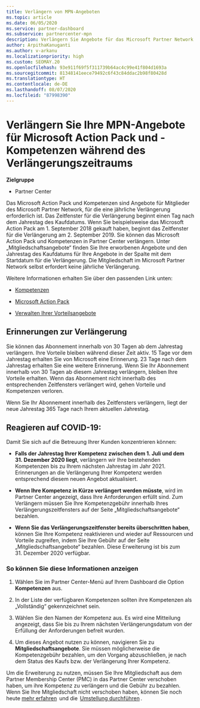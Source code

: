 ```yaml
---
title: Verlängern von MPN-Angeboten
ms.topic: article
ms.date: 06/05/2020
ms.service: partner-dashboard
ms.subservice: partnercenter-mpn
description: Verlängern Sie Angebote für das Microsoft Partner Network (MPN) für Microsoft Action Pack und -Kompetenzen. Der Verlängerungszeitraum beginnt einen Tag nach dem Jahrestag des Kaufdatums.
author: ArpithaKanuganti
ms.author: v-arkanu
ms.localizationpriority: high
ms.custom: SEOMAY.20
ms.openlocfilehash: 93e911f69f5f311739b64ac4c99e41f804d1693a
ms.sourcegitcommit: 81348141eece79492c6f43c84ddac2b98f80428d
ms.translationtype: HT
ms.contentlocale: de-DE
ms.lasthandoff: 08/07/2020
ms.locfileid: "87998390"
---
```

# <a name="renew-your-mpn-offers-for-microsoft-action-pack-and-competencies-during-the-renewal-window"></a>Verlängern Sie Ihre MPN-Angebote für Microsoft Action Pack und -Kompetenzen während des Verlängerungszeitraums

**Zielgruppe**

- Partner Center

Das Microsoft Action Pack und Kompetenzen sind Angebote für Mitglieder des Microsoft Partner Network, für die eine jährliche Verlängerung erforderlich ist. Das Zeitfenster für die Verlängerung beginnt einen Tag nach dem Jahrestag des Kaufdatums. Wenn Sie beispielsweise das Microsoft Action Pack am 1. September 2018 gekauft haben, beginnt das Zeitfenster für die Verlängerung am 2. September 2019. Sie können das Microsoft Action Pack und Kompetenzen in Partner Center verlängern. Unter „Mitgliedschaftsangebote“ finden Sie Ihre erworbenen Angebote und den Jahrestag des Kaufdatums für Ihre Angebote in der Spalte mit dem Startdatum für die Verlängerung. Die Mitgliedschaft im Microsoft Partner Network selbst erfordert keine jährliche Verlängerung. 

Weitere Informationen erhalten Sie über den passenden Link unten: 

- [Kompetenzen](learn-about-competencies.md)

- [Microsoft Action Pack](mpn-get-action-pack.md)

- [Verwalten Ihrer Vorteilsangebote](manage-your-partner-network-benefits.md)

## <a name="renewal-reminders"></a>Erinnerungen zur Verlängerung 

Sie können das Abonnement innerhalb von 30 Tagen ab dem Jahrestag verlängern. Ihre Vorteile bleiben während dieser Zeit aktiv. 15 Tage vor dem Jahrestag erhalten Sie von Microsoft eine Erinnerung. 23 Tage nach dem Jahrestag erhalten Sie eine weitere Erinnerung. Wenn Sie Ihr Abonnement innerhalb von 30 Tagen ab diesem Jahrestag verlängern, bleiben Ihre Vorteile erhalten. Wenn das Abonnement nicht innerhalb des entsprechenden Zeitfensters verlängert wird, gehen Vorteile und Kompetenzen verloren.

Wenn Sie Ihr Abonnement innerhalb des Zeitfensters verlängern, liegt der neue Jahrestag 365 Tage nach Ihrem aktuellen Jahrestag.

## <a name="responding-to-covid-19"></a>Reagieren auf COVID-19:

Damit Sie sich auf die Betreuung Ihrer Kunden konzentrieren können: 

- **Falls der Jahrestag Ihrer Kompetenz zwischen dem 1. Juli und dem 31. Dezember 2020 liegt**, verlängern wir Ihre bestehenden Kompetenzen bis zu Ihrem nächsten Jahrestag im Jahr 2021. Erinnerungen an die Verlängerung Ihrer Kompetenz werden entsprechend diesem neuen Angebot aktualisiert. 

- **Wenn Ihre Kompetenz in Kürze verlängert werden müsste**, wird im Partner Center angezeigt, dass Ihre Anforderungen erfüllt sind. Zum Verlängern müssen Sie Ihre Kompetenzgebühr innerhalb Ihres Verlängerungszeitfensters auf der Seite „Mitgliedschaftsangebote“ bezahlen. 

- **Wenn Sie das Verlängerungszeitfenster bereits überschritten haben**, können Sie Ihre Kompetenz reaktivieren und wieder auf Ressourcen und Vorteile zugreifen, indem Sie Ihre Gebühr auf der Seite „Mitgliedschaftsangebote“ bezahlen. Diese Erweiterung ist bis zum 31. Dezember 2020 verfügbar.

### <a name="how-to-view-this-information"></a>So können Sie diese Informationen anzeigen

1. Wählen Sie im Partner Center-Menü auf Ihrem Dashboard die Option **Kompetenzen** aus.  

2. In der Liste der verfügbaren Kompetenzen sollten ihre Kompetenzen als „Vollständig“ gekennzeichnet sein.  

3. Wählen Sie den Namen der Kompetenz aus. Es wird eine Mitteilung angezeigt, dass Sie bis zu Ihrem nächsten Verlängerungsdatum von der Erfüllung der Anforderungen befreit wurden.   

4. Um dieses Angebot nutzen zu können, navigieren Sie zu **Mitgliedschaftsangebote**. Sie müssen möglicherweise die Kompetenzgebühr bezahlen, um den Vorgang abzuschließen, je nach dem Status des Kaufs bzw. der Verlängerung Ihrer Kompetenz. 

Um die Erweiterung zu nutzen, müssen Sie Ihre Mitgliedschaft aus dem Partner Membership Center (PMC) in das Partner Center verschoben haben, um ihre Kompetenz zu verlängern und die Gebühr zu bezahlen. Wenn Sie Ihre Mitgliedschaft nicht verschoben haben, können Sie noch heute [mehr erfahren](prepare-pmc-pc-migration.md)  und die  [Umstellung durchführen](https://partners.microsoft.com/partnerprogram/Welcome.aspx) .  
